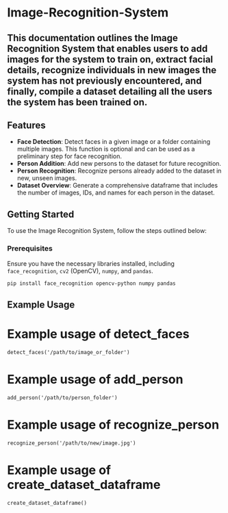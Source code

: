# Image-Recognition-System

## This documentation outlines the Image Recognition System that enables users to add images for the system to train on, extract facial details, recognize individuals in new images the system has not previously encountered, and finally, compile a dataset detailing all the users the system has been trained on.

## Features

- **Face Detection**: Detect faces in a given image or a folder containing multiple images. This function is optional and can be used as a preliminary step for face recognition.
- **Person Addition**: Add new persons to the dataset for future recognition.
- **Person Recognition**: Recognize persons already added to the dataset in new, unseen images.
- **Dataset Overview**: Generate a comprehensive dataframe that includes the number of images, IDs, and names for each person in the dataset.

## Getting Started

To use the Image Recognition System, follow the steps outlined below:

### Prerequisites

Ensure you have the necessary libraries installed, including `face_recognition`, `cv2` (OpenCV), `numpy`, and `pandas`.

```bash
pip install face_recognition opencv-python numpy pandas
```

## Example Usage

# Example usage of detect_faces
```detect_faces('/path/to/image_or_folder')```

# Example usage of add_person
```add_person('/path/to/person_folder')```

# Example usage of recognize_person
```recognize_person('/path/to/new/image.jpg')```

# Example usage of create_dataset_dataframe
```create_dataset_dataframe()```




